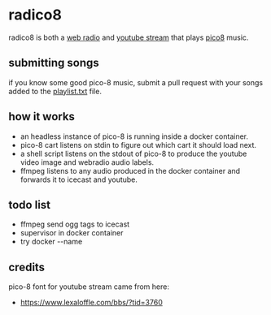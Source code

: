 # radico8
radico8 is both a [web radio](http://radico8/xoc3.io/stream.ogg) and [youtube stream](youtube.com/channel/ucniwmnlnzy0rg17ii2rpikw/live) that plays [pico8](https://www.lexaloffle.com/pico-8.php) music.

## submitting songs
if you know some good pico-8 music, submit a pull request with your songs added to the [playlist.txt](./playlist.txt) file.

## how it works
- an headless instance of pico-8 is running inside a docker container.
- pico-8 cart listens on stdin to figure out which cart it should load next.
- a shell script listens on the stdout of pico-8 to produce the youtube video image and webradio audio labels.
- ffmpeg listens to any audio produced in the docker container and forwards it to icecast and youtube.

## todo list
- ffmpeg send ogg tags to icecast
- supervisor in docker container
- try docker --name

## credits
pico-8 font for youtube stream came from here:
- https://www.lexaloffle.com/bbs/?tid=3760
